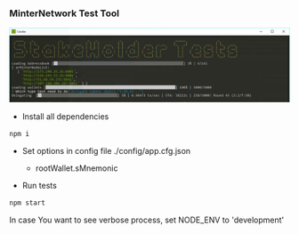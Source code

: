 ### MinterNetwork  Test Tool
![ScreenShot](/img/screen.png)

* Install all dependencies
 ```bash
npm i 
``` 
* Set options in config file ./config/app.cfg.json
	* rootWallet.sMnemonic
	
* Run tests
```bash
npm start
```

In case You want to see verbose process, set NODE_ENV to 'development'